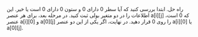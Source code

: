 راه حل. ابتدا بررسی کنید که آیا سطر 0 دارای 0 و ستون 0 دارای 0 است یا خیر. این اطلاعات را در دو متغیر بولی ثبت کنید. در مرحله بعد، برای هر عنصر a[i][j] که 0 است، عنصر a[i][0] و a[0][j] را روی 0 قرار دهید. در نهایت، اگر یکی از این دو عنصر a[i][0] یا a[0][j].
